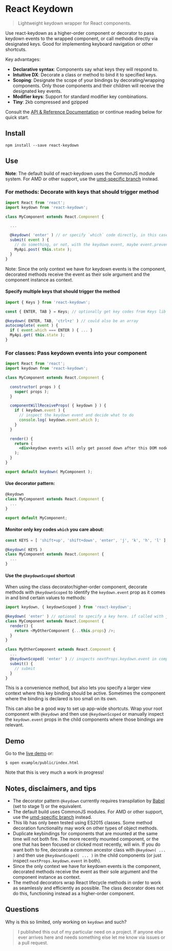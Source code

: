 # React Keydown
> Lightweight keydown wrapper for React components.

Use react-keydown as a higher-order component or decorator to pass keydown
events to the wrapped component, or call methods directly via designated keys. Good 
for implementing keyboard navigation or other shortcuts.

Key advantages:

* **Declarative syntax**: Components say what keys they will respond to.
* **Intuitive DX**: Decorate a class or method to bind it to specified keys.
* **Scoping**: Designate the scope of your bindings by decorating/wrapping components. Only those components and their children will receive the designated key events.
* **Modifier keys**: Support for standard modifier key combinations.
* **Tiny**: 2kb compressed and gzipped

Consult the [API & Reference Documentation](https://github.com/jedverity/react-keydown/wiki/API-&-Reference) or continue reading below for quick start.

## Install

```
npm install --save react-keydown
```

## Use

**Note**: The default build of react-keydown uses the CommonJS module system. For
AMD or other support, use the [umd-specific
branch](https://github.com/jedverity/react-keydown/tree/master-umd) instead.

### For methods: Decorate with keys that should trigger method

```javascript
import React from 'react';
import keydown from 'react-keydown';

class MyComponent extends React.Component {

  ...

  @keydown( 'enter' ) // or specify `which` code directly, in this case 13
  submit( event ) {
    // do something, or not, with the keydown event, maybe event.preventDefault()
    MyApi.post( this.state );
  }
}
```

Note: Since the only context we have for keydown events is the component, decorated methods receive the event as their sole argument and the component instance as context.

#### Specify multiple keys that should trigger the method

```javascript
import { Keys } from 'react-keydown';

const { ENTER, TAB } = Keys; // optionally get key codes from Keys lib to check against later

@keydown( ENTER, TAB, 'ctrl+z' ) // could also be an array
autocomplete( event ) {
  if ( event.which === ENTER ) { ... }
  MyApi.get( this.state );
}
```

### For classes: Pass keydown events into your component

```jsx
import React from 'react';
import keydown from 'react-keydown';

class MyComponent extends React.Component {

  constructor( props ) {
    super( props );
  }

  componentWillReceiveProps( { keydown } ) {
    if ( keydown.event ) {
      // inspect the keydown event and decide what to do
      console.log( keydown.event.which );
    }
  }

  render() {
    return (
      <div>keydown events will only get passed down after this DOM node mounts or is clicked on</div>
    );
  }
}

export default keydown( MyComponent );
```

#### Use decorator pattern:

```javascript
@keydown
class MyComponent extends React.Component {
  ...
}

export default MyComponent;
```

#### Monitor only key codes `which` you care about:

```javascript
const KEYS = [ 'shift+up', 'shift+down', 'enter', 'j', 'k', 'h', 'l' ];

@keydown( KEYS )
class MyComponent extends React.Component {
  ...
}
```

#### Use the `@keydownScoped` shortcut

When using the class decorator/higher-order component, decorate methods with `@keydownScoped` to identify the `keydown.event` prop as it comes in and bind certain values to methods:

```javascript
import keydown, { keydownScoped } from 'react-keydown';

@keydown( 'enter' ) // optional to specify a key here. if called with just @keydown, all key events will get passed down
class MyComponent extends React.Component {
  render() {
    return <MyOtherComponent {...this.props} />;
  }
}

class MyOtherComponent extends React.Component {
  ...
  @keydownScoped( 'enter' ) // inspects nextProps.keydown.event in componentWillReceiveProps behind the scenes
  submit() {
    // submit
  }
}
```

This is a convenience method, but also lets you specify a larger view context where this key binding should be active. Sometimes the component where the binding is declared is too small on its own.

This can also be a good way to set up app-wide shortcuts. Wrap your root component with `@keydown` and then use  `@keydownScoped` or manually inspect the `keydown.event` props in the child components where those bindings are relevant.

## Demo

Go to the [live
demo](http://jedverity.github.io/react-keydown/example/index.html) or:

```
$ open example/public/index.html
```

Note that this is very much a work in progress!

## Notes, disclaimers, and tips

* The decorator pattern `@keydown` currently requires transpilation by
  [Babel](babeljs.io/) (set to stage 1) or the equivalent.
* The default build uses CommonJS modules. For AMD or other support, use the
  [umd-specific
  branch](https://github.com/jedverity/react-keydown/tree/master-umd) instead.
* This lib has only been tested using ES2015 classes. Some method decoration
  functionality may work on other types of object methods.
* Duplicate keybindings for components that are mounted at the same time will
  not both fire. The more recently mounted component, or the one that has been
  focused or clicked most recently, will win. If you do want both to fire,
  decorate a common ancestor class with `@keydown( ... )` and then use
  `@keydownScoped( ... )` in the child components (or just inspect
  `nextProps.keydown.event` in both).
* Since the only context we have for keydown events is the component, decorated
  methods receive the event as their sole argument and the component instance as
  context.
* The method decorators wrap React lifecycle methods in order to work
  as seamlessly and efficiently as possible. The class decorator does not do
  this, functioning instead as a higher-order component.

## Questions

Why is this so limited, only working on `keydown` and such?

> I published this out of my particular need on a project. If anyone else ever
arrives here and needs something else let me know via issues or a pull request.

